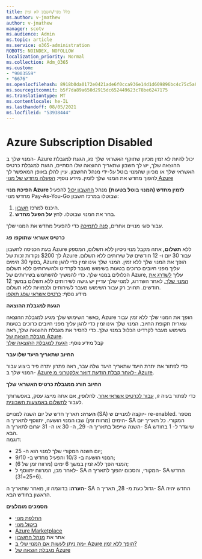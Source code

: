 ```yaml
---
title: כלל מנוי/חשבון לא זמין
ms.author: v-jmathew
author: v-jmathew
manager: scotv
ms.audience: Admin
ms.topic: article
ms.service: o365-administration
ROBOTS: NOINDEX, NOFOLLOW
localization_priority: Normal
ms.collection: Adm_O365
ms.custom:
- "9003559"
- "6676"
ms.openlocfilehash: 8918b0da0172e0421ade6f0cca936e14d1d609896bc4c75c5a8491c0dbe75aff
ms.sourcegitcommit: b5f7da89a650d2915dc652449623c78be6247175
ms.translationtype: MT
ms.contentlocale: he-IL
ms.lasthandoff: 08/05/2021
ms.locfileid: "53938444"
---
```

# <a name="azure-subscription-disabled"></a>Azure Subscription Disabled

המנוי שלך ב- Azure יכול להיות לא זמין מכיוון שתוקף האשראי שלך פג, הגעת למגבלת ההוצאה שלך, יש לך חשבון שתאריך ההוצאה שלו הסתיים, הגעת למגבלת כרטיס האשראי שלך או מכיוון שהמנוי בוטל על-ידי מנהל החשבון. עיין להלן באופן המאפשר לך להפוך מחדש את המנוי שלך לזמין. מידע נוסף: [הפעלה מחדש של מנוי Azure](https://docs.microsoft.com/azure/billing/billing-subscription-become-disable?WT.mc_id=Portal-Microsoft_Azure_Support)

**הפיכת מנוי Azure לזמין מחדש (המנוי בוטל בטעות)** מנהל [החשבון יכול](https://docs.microsoft.com/azure/billing/billing-subscription-transfer?WT.mc_id=Portal-Microsoft_Azure_Support#whoisaa) להפעיל מחדש מנוי Pay-As-You-Go שבוטלו במרכז חשבון:

1. היכנס למרכז [חשבון](https://account.windowsazure.com/Subscriptions).
2. בחר את המנוי שבוטלו. לחץ **על הפעל מחדש**.

עבור סוגי מנויים אחרים, [פנה לתמיכה](https://portal.azure.com/?#blade/Microsoft_Azure_Support/HelpAndSupportBlade) כדי להפעיל מחדש את המנוי שלך.

**כרטיס אשראי שתוקפו פג**

בעת הכניסה לחשבון Azure ללא **תשלום,** אתה מקבל מנוי ניסיון ללא תשלום, המספק לך $200 נקודות זכות של Azure עבור 30 יום ו- 12 חודשים של שירותים ללא תשלום. בסוף 30 הימים, Azure הופך את המנוי שלך ללא זמין. המנוי שלך אינו זמין כדי להגן עליך מפני חיובים כרוכים בטעות בשימוש מעבר לקרדיט ולהשירותים ללא תשלום הכלולים במנוי שלך. כדי להמשיך להשתמש בשירותים של Azure, עליך [לשדרג את המנוי שלך.](https://docs.microsoft.com/azure/billing/billing-upgrade-azure-subscription?WT.mc_id=Portal-Microsoft_Azure_Support) לאחר השדרוג, למנוי שלך עדיין יש גישה לשירותים ללא תשלום במשך 12 חודשים. תחויב רק עבור השימוש מעבר לשירותים ולכמויות ללא תשלום.  
מידע נוסף: [כרטיס אשראי שפג תוקפו](https://docs.microsoft.com/azure/billing/billing-subscription-become-disable?WT.mc_id=Portal-Microsoft_Azure_Support#your-credit-is-expired)

**הגעת למגבלת ההוצאה**

כאשר השימוש שלך מגיע למגבלת ההוצאה, Azure הופך את המנוי שלך ללא זמין עבור שארית תקופת החיוב. המנוי שלך אינו זמין כדי להגן עליך מפני חיובים כרוכים בטעות בשימוש מעבר לקרדיט הכלול במנוי שלך. כדי להסיר את מגבלת ההוצאה שלך, ראה [מגבלת הוצאה של Azure](https://docs.microsoft.com/azure/cost-management-billing/manage/spending-limit?WT.mc_id=Portal-Microsoft_Azure_Support).  
קבל מידע נוסף: [הגעת למגבלת ההוצאה שלך](https://docs.microsoft.com/azure/cost-management-billing/manage/subscription-disabled?WT.mc_id=Portal-Microsoft_Azure_Support#you-reached-your-spending-limit)

**החיוב שתאריך היעד שלו עבר**

כדי לפתור את יתרת היעד שתאריך היעד שלה עבר, ראה פתרון יתרה פיר ביצוע עבור המנוי שלך ב- [Azure לאחר קבלת הודעת דואר אלקטרוני מ- Azure](https://docs.microsoft.com/azure/billing/billing-azure-subscription-past-due-balance?WT.mc_id=Portal-Microsoft_Azure_Support).

**החיוב חורג ממגבלת כרטיס האשראי שלך**

כדי לפתור בעיה זו, [עבור לכרטיס אשראי אחר](https://docs.microsoft.com/azure/billing/billing-how-to-change-credit-card?WT.mc_id=Portal-Microsoft_Azure_Support). לחלופין, אם אתה מייצג עסק, באפשרותך לעבור [לתשלום באמצעות חשבונית](https://docs.microsoft.com/azure/billing/billing-how-to-pay-by-invoice?WT.mc_id=Portal-Microsoft_Azure_Support).

**הערה:** תאריך חדש של יום השנה למנויים (SA) יוקצה למנויים ש- re-enabled. מספר הימים (מרווח זמן) שבו המנוי הושעה, יתווסף לתאריך ה- SA המקורי. כל תאריך יום השנה שייפול בתאריך ה- 29, ה- 30 או ה- 31 יגרום לתאריך ה- SA שיוגדר ל- 1 בחודש הבא.  
דוגמה:

- יום השנה המקורי שלך למנוי הוא ה- 25;
- המנוי הושעה ב- 10/3 והפעיל מחדש ב- 9/10;
- המנוי הפך ללא זמין במשך 6 ימים (מרווח זמן של 6);
- לאחר מכן, המרווח יתווסף ל- SA המקורי, והסכום יהפוך לתאריך ה- SA החדש (25+6=31). 

**הערה:** בדוגמה זו, מאחר שתאריך ה- SA גדול כעת מ- 28, תאריך ה- SA החדש יהיה הראשון בחודש הבא.

**מסמכים מומלצים**

- [החלפת מנוי](https://docs.microsoft.com/azure/billing/billing-how-to-switch-azure-offer?WT.mc_id=Portal-Microsoft_Azure_Support)  
- [ביטול מנוי](https://docs.microsoft.com/azure/billing/billing-how-to-cancel-azure-subscription?WT.mc_id=Portal-Microsoft_Azure_Support)  
- [Azure Marketplace](https://azuremarketplace.microsoft.com/marketplace/?source=datamarket)
- אתר את [מנהל החשבון](https://docs.microsoft.com/azure/billing/billing-subscription-transfer?WT.mc_id=Portal-Microsoft_Azure_Support#whoisaa)
- [מה ניתן לעשות אם המנוי שלי ב- Azure הופך ללא זמין?](https://docs.microsoft.com/azure/billing/billing-subscription-become-disable/?WT.mc_id=Portal-Microsoft_Azure_Support)
- [מגבלת הוצאה של Azure](https://docs.microsoft.com/azure/cost-management-billing/manage/spending-limit?WT.mc_id=Portal-Microsoft_Azure_Support)
